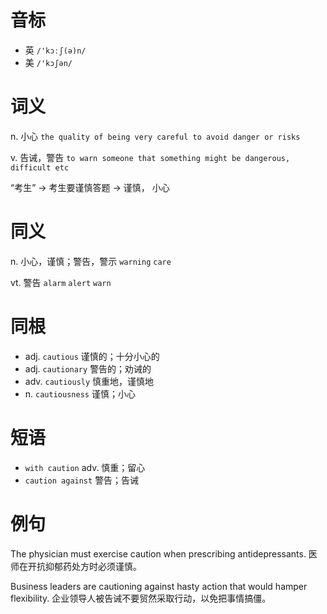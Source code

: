 # 音标

- 英 `/'kɔːʃ(ə)n/`
- 美 `/'kɔʃən/`

# 词义

n. 小心
`the quality of being very careful to avoid danger or risks`

v. 告诫，警告
`to warn someone that something might be dangerous, difficult etc`



“考生” → 考生要谨慎答题 → 谨慎， 小心

# 同义

n. 小心，谨慎；警告，警示
`warning` `care`

vt. 警告
`alarm` `alert` `warn`

# 同根

- adj. `cautious` 谨慎的；十分小心的
- adj. `cautionary` 警告的；劝诫的
- adv. `cautiously` 慎重地，谨慎地
- n. `cautiousness` 谨慎；小心

# 短语

- `with caution` adv. 慎重；留心
- `caution against` 警告；告诫

# 例句

The physician must exercise caution when prescribing antidepressants.
医师在开抗抑郁药处方时必须谨慎。

Business leaders are cautioning against hasty action that would hamper flexibility.
企业领导人被告诫不要贸然采取行动，以免把事情搞僵。


